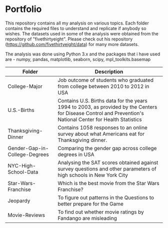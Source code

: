 # Portfolio
This repository contains all my analysis on various topics. Each folder contains the required files to understand and replicate if anybody so wishes. The datasets used in some of the analysis were obtained from the repository of "fivethirtyeight". Please check out his repository (https://github.com/fivethirtyeight/data) for many more datasets.

The analysis was done using Python 3.x and the packages that i have used are - numpy, pandas, matplotlib, seaborn, scipy, mpl_toolkits.basemap

Folder | Description
----|---------
College-Major | Job outcome of students who graduated from college between 2010 to 2012 in USA
U.S.-Births |  Contains U.S. Births data for the years 1994 to 2003, as provided by the Centers for Disease Control and Prevention's National Center for Health Statistics
Thanksgiving-Dinner | Contains 1058 responses to an online survey about what Americans eat for Thanksgiving dinner.
Gender-Gap-in-College-Degrees | Comparing the gender gap across college degrees in USA
NYC-High-School-Data | Analysing the SAT scores obtained against survey questions and other parameters of high schools in New York City
Star-Wars-Franchise | Which is the best movie from the Star Wars Franchise?
Jeopardy | To figure out patterns in the Questions to better prepare for the Game
Movie-Reviews | To find out whether movie ratings by Fandango are misleading
